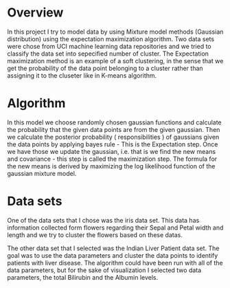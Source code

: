 # Overview

In this project I try to model data by using Mixture model methods (Gaussian distribution) using the expectation maximization algorithm. Two data sets were chose from UCI machine learning data repositories and we tried to classify the data set into sepecified number of cluster. The Expectation maximization method is an example of a soft 
clustering, in the sense that we get the probability of the data point belonging to a cluster rather than assigning it to the cluseter like in K-means algorithm. 

# Algorithm

In this model we choose randomly chosen gaussian functions and calculate the probability that the given data points are from the given gaussian. Then we calculate the posterior probability ( responsibilities )  of gaussians given the data points by applying bayes rule - This is the Expectation step. Once we have those we update the gaussian, i.e. that is we find the new means and covariance - this step is called the maximization step. The formula for the new means is derived by maximizing the log likelihood function of the gaussian mixture model. 

# Data sets

One of the data sets that I chose was the iris data set. This data has information collected form flowers regarding their Sepal and Petal width and length and we try to cluster the flowers based on these datas. 

The other data set that I selected was the Indian Liver Patient data set. The goal was to use the data parameters and cluster the data points to identify patients with liver disease. The algorithm could have been run with all of the data parameters, but for the sake of visualization I selected two data parameters, the total Bilirubin and the Albumin levels. 
